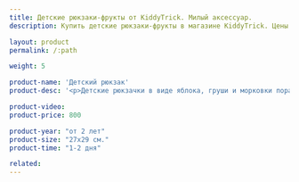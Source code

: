 ```yaml
---
title: Детские рюкзаки-фрукты от KiddyTrick. Милый аксессуар.
description: Купить детские рюкзаки-фрукты в магазине KiddyTrick. Цены и размеры.

layout: product
permalink: /:path

weight: 5

product-name: 'Детский рюкзак'
product-desc: '<p>Детские рюкзачки в виде яблока, груши и морковки порадуют малышей яркой расцветкой и веселой формой. Такой рюкзачок поможет малышу на прогулке или при уборке - в него можно сложить игрушки. Также его можно использовать как пижамницу или даже как подушку. Сшиты рюкзаки полностью из хлопка, в качестве лямок использованы разноцветные шнуры.</p>'

product-video:
product-price: 800

product-year: "от 2 лет"
product-size: "27х29 см."
product-time: "1-2 дня"

related:
---
```

	